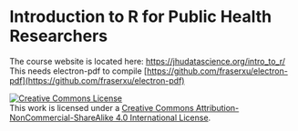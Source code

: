 # Introduction to R for Public Health Researchers


The course website is located here: https://jhudatascience.org/intro_to_r/ 
This needs electron-pdf to compile [https://github.com/fraserxu/electron-pdf](https://github.com/fraserxu/electron-pdf)

<a rel="license" href="http://creativecommons.org/licenses/by-nc-sa/4.0/"><img alt="Creative Commons License" style="border-width:0" src="https://i.creativecommons.org/l/by-nc-sa/4.0/88x31.png" /></a><br />This work is licensed under a <a rel="license" href="http://creativecommons.org/licenses/by-nc-sa/4.0/">Creative Commons Attribution-NonCommercial-ShareAlike 4.0 International License</a>.
